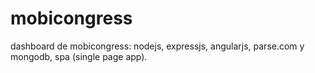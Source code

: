 # mobicongress
dashboard de mobicongress: nodejs, expressjs, angularjs, parse.com y mongodb, spa (single page app).
